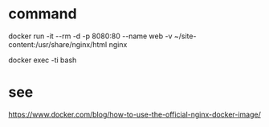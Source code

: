 

# command
docker run -it --rm -d -p 8080:80 --name web -v ~/site-content:/usr/share/nginx/html nginx

docker exec -ti <container-name> bash 

# see
https://www.docker.com/blog/how-to-use-the-official-nginx-docker-image/